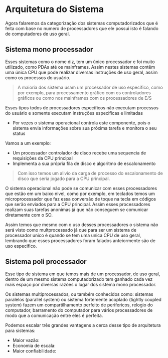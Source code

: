 # Arquitetura do Sistema

Agora falaremos da categorização dos sistemas computadorizados que é feita com base no numero de processadores que ele possui isto é falando de computadores de uso geral.

## Sistema mono processador

Esses sistemas como o nome diz, tem um único processador e foi muito utilizado, como PDAs até os mainframes. Assim nestes sistemas contêm uma única CPU que pode realizar diversas instruções de uso geral, assim como os processos do usuário.

> A maioria dos sistema usam um processador de uso especifico, como por exemplo, para processamento gráfico com os controladores gráficos ou como nos mainframes com os processadores de E/S

Esses tipos todos de processadores específicos não executam  processos do usuário e somente executam instruções especificas e limitadas
- Por vezes o sistema operacional controla este componente, pois o sistema envia informações sobre sua próxima tarefa e monitora o seu status

Vamos a um exemplo:
- Um processador controlador de disco recebe uma sequencia de requisições da CPU principal 
- Implementa a sua própria fila de disco e algoritmo de escalonamento

> Com isso temos um alivio da carga de processo do escalonamento de disco que seria jogado para a CPU principal.

O sistema operacional não pode se comunicar com esses processadores que estão em um baixo nivel, como por exemplo, em teclados temos um microprocessador que faz essa conversão de toque na tecla em códigos que serão enviados para a CPU principal. Assim esses processadores realizam suas tarefas anonimas já que não conseguem se comunicar diretamente com o SO.

Assim temos que mesmo com o uso desses processadores o sistema não será visto como multprocessado já que para ser um sistema de processador unico é quando se tem uma unica CPU de uso geral, lembrando que esses processadores foram falados anteiormente são de uso especifico.


## Sistema poli processador
Esse tipo de sistema em que temos mais de um processador, de uso geral, dentro de um mesmo sistema computadorizado tem ganhado cada vez mais espaço por diversas razões o lugar dos sistema mono processador.

Os sistemas multiprocessados, ou também conhecidos como: sistemas paralelos (parallel system) ou sistema fortemente acoplado (tightly coupled system) fazem um compartilhamento perfeito de perifericos, relogio do computador, barramento do computador para vários processadores de modo que a comunicação entre eles é perfeita.

Podemos escalar três grandes vantagens a cerca desse tipo de arquitetura para sistemas:
- Maior vazão:
- Economia de escala:
- Maior confiabilidade: